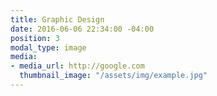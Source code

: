 ```yaml
---
title: Graphic Design
date: 2016-06-06 22:34:00 -04:00
position: 3
modal_type: image
media:
- media_url: http://google.com
  thumbnail_image: "/assets/img/example.jpg"
---
```


